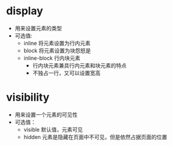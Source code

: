 # display
- 用来设置元素的类型
- 可选值:
  -  inline 将元素设置为行内元素
  -  block 将元素设置为块怨怒是
  -  inline-block 行内块元素
     -  行内块元素兼具行内元素和块元素的特点
     -  不独占一行，又可以设置宽高
# visibility
- 用来设置一个元素的可见性
- 可选值：
  - visible 默认值，元素可见
  - hidden  元素是隐藏在页面中不可见，但是依然占据页面的位置